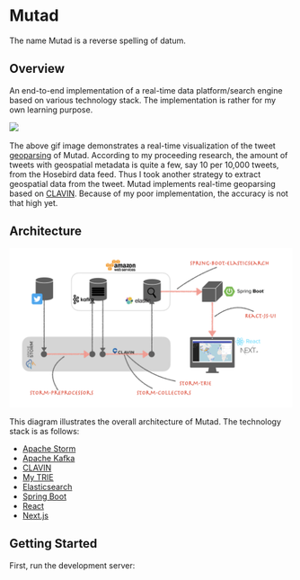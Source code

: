 # Mutad
The name Mutad is a reverse spelling of datum.

## Overview
An end-to-end implementation of a real-time data platform/search engine based on various technology
stack. The implementation is rather for my own learning purpose.

<img src="./img/mutad.gif?raw=true">

The above gif image demonstrates a real-time visualization of the tweet [geoparsing](https://en.wikipedia.org/wiki/Toponym_resolution) of Mutad.
According to my proceeding research, the amount of tweets with geospatial metadata
is quite a few, say 10 per 10,000 tweets, from the Hosebird data feed. Thus I took another
strategy to extract geospatial data from the tweet. Mutad implements real-time geoparsing based
on [CLAVIN](https://github.com/Novetta/CLAVIN). Because of my poor implementation, the accuracy is not that high yet.


## Architecture
<img src="./img/mutad.jpeg?raw=true">

This diagram illustrates the overall architecture of Mutad. The technology stack is as follows:

 - [Apache Storm](https://storm.apache.org/)
 - [Apache Kafka](https://kafka.apache.org/)
 - [CLAVIN](https://www.novetta.com/2020/06/clavin/)
 - [My TRIE](https://github.com/ognis1205/mutad/tree/master/storm-trie)
 - [Elasticsearch](https://www.elastic.co/elasticsearch/)
 - [Spring Boot](https://spring.io/projects/spring-boot)
 - [React](https://reactjs.org/)
 - [Next.js](https://nextjs.org/)

## Getting Started
First, run the development server:
